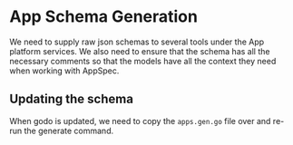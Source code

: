 # App Schema Generation

We need to supply raw json schemas to several tools under the App platform services. We also need to ensure that the
schema has all the necessary comments so that the models have all the context they need when working with AppSpec. 

## Updating the schema

When godo is updated, we need to copy the `apps.gen.go` file over and re-run the generate command.


